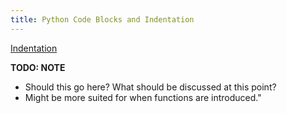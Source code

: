 ```yaml
---
title: Python Code Blocks and Indentation
---
```

<a href='https://docs.python.org/3/reference/lexical_analysis.html#indentation' target='_blank' rel='nofollow'>Indentation</a>

**TODO: NOTE**

*   Should this go here? What should be discussed at this point?
*   Might be more suited for when functions are introduced."